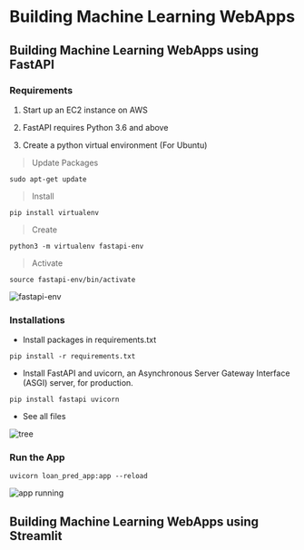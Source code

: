 # Building Machine Learning WebApps

## Building Machine Learning WebApps using FastAPI

### Requirements

1. Start up an EC2 instance on AWS

2. FastAPI requires Python 3.6 and above

3. Create a python virtual environment (For Ubuntu)

> Update Packages
```
sudo apt-get update
```

> Install
```
pip install virtualenv
```

> Create
```
python3 -m virtualenv fastapi-env
```

> Activate
```
source fastapi-env/bin/activate
```

![fastapi-env]()

### Installations

- Install packages in requirements.txt

```
pip install -r requirements.txt
```

- Install FastAPI and uvicorn, an Asynchronous Server Gateway Interface (ASGI) server, for production.

```
pip install fastapi uvicorn
```
- See all files

![tree]()

### Run the App

```
uvicorn loan_pred_app:app --reload
```

![app running]()


## Building Machine Learning WebApps using Streamlit